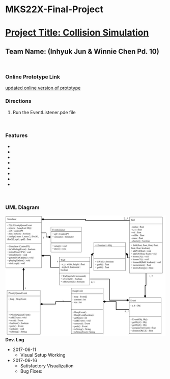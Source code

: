# MKS22X-Final-Project
<h1><u> Project Title: Collision Simulation </u></h1>
<h2> Team Name:  (Inhyuk Jun & Winnie Chen Pd. 10) </h2>
<br>
<h3> Online Prototype Link </h3>
<a href="https://docs.google.com/a/stuy.edu/document/d/1zUjmv0Ju6JxZ-WDXiuN-f27jyM76EbTEz0Kuzz4Mg7s/edit?usp=sharing"> updated online version of prototype </a>
<br>
<!-- add in helpful diagrams (at end?) -->
<h3> Directions </h3>
<ol>
    <li> Run the EventListener.pde file </li>
</ol>
<br>
<h3> Features </h3>
<ul>
    <li>  </li>
    <li>  </li>
    <li>  </li>
    <li>  </li>
    <li>  </li>
    <li>  </li>
    <li>  </li>
    <li>  </li>
    
</ul>
<br>
<h3> UML Diagram </h3> <!-- to be updated at very end -->
    <img src="CS Project Proposals & Prototype (Spring).jpg">
<br>
<b> Dev. Log </b>
<ul>
    <li> 2017-06-11
        <ul>  
            <li> Visual Setup Working </li>
        </ul>
    </li>
    <li> 2017-06-16
        <ul>  
            <li> Satisfactory Visualization </li> 
            <li> Bug Fixes: </li>
        </ul>
    </li>
</ul>
